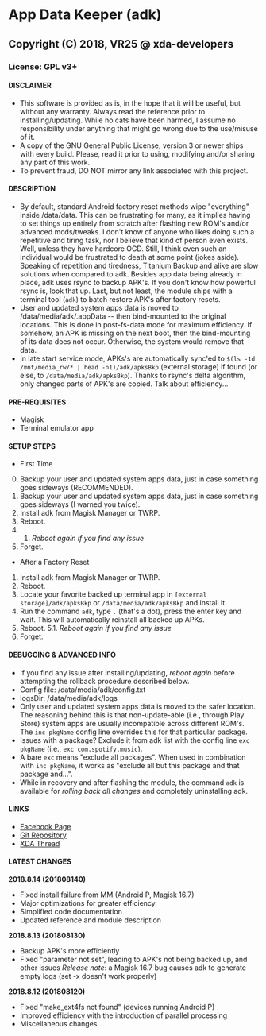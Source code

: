 # App Data Keeper (adk) 
## Copyright (C) 2018, VR25 @ xda-developers
### License: GPL v3+



#### DISCLAIMER

- This software is provided as is, in the hope that it will be useful, but without any warranty. Always read the reference prior to installing/updating. While no cats have been harmed, I assume no responsibility under anything that might go wrong due to the use/misuse of it.
- A copy of the GNU General Public License, version 3 or newer ships with every build. Please, read it prior to using, modifying and/or sharing any part of this work.
- To prevent fraud, DO NOT mirror any link associated with this project.



#### DESCRIPTION

- By default, standard Android factory reset methods wipe "everything" inside /data/data. This can be frustrating for many, as it implies having to set things up entirely from scratch after flashing new ROM's and/or advanced mods/tweaks. I don't know of anyone who likes doing such a repetitive and tiring task, nor I believe that kind of person even exists. Well, unless they have hardcore OCD. Still, I think even such an individual would be frustrated to death at some point (jokes aside). Speaking of repetition and tiredness, Titanium Backup and alike are slow solutions when compared to adk. Besides app data being already in place, adk uses rsync to backup APK's. If you don't know how powerful rsync is, look that up. Last, but not least, the module ships with a terminal tool (`adk`) to batch restore APK's after factory resets.
- User and updated system apps data is moved to /data/media/adk/.appData -- then bind-mounted to the original locations. This is done in post-fs-data mode for maximum efficiency. If somehow, an APK is missing on the next boot, then the bind-mounting of its data does not occur. Otherwise, the system would remove that data.
- In late start service mode, APKs's are automatically sync'ed to `$(ls -1d /mnt/media_rw/* | head -n1)/adk/apksBkp` (external storage) if found (or else, to `/data/media/adk/apksBkp`). Thanks to rsync's delta algorithm, only changed parts of APK's are copied. Talk about efficiency...



#### PRE-REQUISITES

- Magisk
- Terminal emulator app



#### SETUP STEPS

- First Time
0. Backup your user and updated system apps data, just in case something goes sideways (RECOMMENDED).
1. Backup your user and updated system apps data, just in case something goes sideways (I warned you twice).
2. Install adk from Magisk Manager or TWRP.
3. Reboot.
3. 1. *Reboot again if you find any issue*
4. Forget.

- After a Factory Reset
1. Install adk from Magisk Manager or TWRP.
2. Reboot.
3. Locate your favorite backed up terminal app in `[external storage]/adk/apksBkp` or `/data/media/adk/apksBkp` and install it.
4. Run the command `adk`, type `.` (that's a dot), press the enter key and wait. This will automatically reinstall all backed up APKs.
5. Reboot.
5.1. *Reboot again if you find any issue*
6. Forget.



#### DEBUGGING & ADVANCED INFO

- If you find any issue after installing/updating, *reboot again* before attempting the rollback procedure described below.
- Config file: /data/media/adk/config.txt
- logsDir: /data/media/adk/logs
- Only user and updated system apps data is moved to the safer location. The reasoning behind this is that non-update-able (i.e., through Play Store) system apps are usually incompatible across different ROM's. The `inc pkgName` config line overrides this for that particular package.
- Issues with a package? Exclude it from adk list with the config line `exc pkgName` (i.e., `exc com.spotify.music`).
- A bare `exc` means "exclude all packages". When used in combination with `inc pkgName`, it works as "exclude all but this package and that package and...".
- While in recovery and after flashing the module, the command `adk` is available for *rolling back all changes* and completely uninstalling adk.



#### LINKS

- [Facebook Page](https://facebook.com/VR25-at-xda-developers-258150974794782)
- [Git Repository](https://github.com/Magisk-Modules-Repo/App-Data-Keeper)
- [XDA Thread](https://forum.xda-developers.com/apps/magisk/magisk-module-app-data-keeper-adk-t3822278)



#### LATEST CHANGES

**2018.8.14 (201808140)**
- Fixed install failure from MM (Android P, Magisk 16.7)
- Major optimizations for greater efficiency
- Simplified code documentation
- Updated reference and module description

**2018.8.13 (201808130)**
- Backup APK's more efficiently
- Fixed "parameter not set", leading to APK's not being backed up, and other issues
  *Release note*: a Magisk 16.7 bug causes adk to generate empty logs (set -x doesn't work properly)

**2018.8.12 (201808120)**
- Fixed "make_ext4fs not found" (devices running Android P)
- Improved efficiency with the introduction of parallel processing
- Miscellaneous changes
